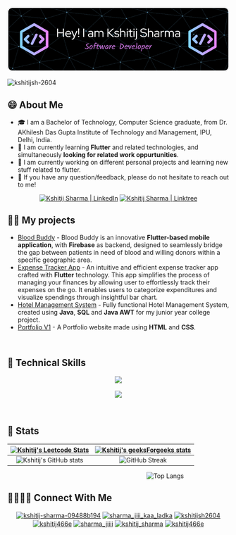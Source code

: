 ![Header](./github_header.png)

<p align="left">
 <!-- <a href="https://github.com/ryo-ma/github-profile-trophy"><img src="https://github-profile-trophy.vercel.app/?username=kshitijsh-2604" alt="kshitijsh-2604" /></a> -->
  <img src="https://komarev.com/ghpvc/?username=kshitijsh-2604&label=Profile%20views&color=0e75b6&style=flat" alt="kshitijsh-2604" />
</p>

## 😄 About Me
- 🎓 I am a Bachelor of Technology, Computer Science graduate, from Dr. AKhilesh Das Gupta Institute of Technology and Management, IPU, Delhi, India.
- 🌱 I am currently learning <strong>Flutter</strong> and related technologies, and simultaneously <b>looking for related work oppurtunities</b>.
- 🔭 I am currently working on different personal projects and learning new stuff related to flutter.
- 💬 If you have any question/feedback, please do not hesitate to reach out to me!

<p align="center">
  <a href="https://www.linkedin.com/in/kshitij-sharma-09488b194/"><img src="https://img.shields.io/badge/LinkedIn-0077B5?style=for-the-badge&logo=linkedin&logoColor=white" alt="Kshitij Sharma | LinkedIn"/></a>
  <a href="https://linktr.ee/Kshitij_Sharma"><img src="https://img.shields.io/badge/linktree-1de9b6?style=for-the-badge&logo=linktree&logoColor=white" alt="Kshitij Sharma | Linktree"/></a>
</p>

## 👨‍💻 My projects
* [Blood Buddy](https://github.com/KshitijSh-2604/BLOOD-BUDDY-FINAL-main) - Blood Buddy is an innovative <strong>Flutter-based mobile application</strong>, with <strong>Firebase</strong> as backend, designed to seamlessly bridge the gap between patients in need of blood and willing donors within a specific geographic area.
* [Expense Tracker App](https://github.com/KshitijSh-2604/Expense-Tracker-App) - An intuitive and efficient expense tracker app crafted with <strong>Flutter</strong> technology. This app simplifies the process of managing your finances by allowing user to effortlessly track their expenses on the go. It enables users to categorize expenditures and visualize spendings through insightful bar chart.
* [Hotel Management System](https://github.com/KshitijSh-2604/JavaCollegeProject) - Fully functional Hotel Management System, created using <strong>Java</strong>, <strong>SQL</strong> and <strong>Java AWT</strong> for my junior year college project.
* [Portfolio V1](https://github.com/KshitijSh-2604/Portfolio) - A Portfolio website made using <strong>HTML</strong> and <strong>CSS</strong>.

<br>

## 💼 Technical Skills

<p align="center">
  <a href="https://skillicons.dev">
    <img src="https://skillicons.dev/icons?i=cpp,c,dart,flutter,firebase,git,github,vscode,androidstudio,googlecloud" />
  </a>
</p>

<p align="center">
  <a href="https://skillicons.dev">
    <img src="https://skillicons.dev/icons?i=mysql,sqlite,figma,html,css,java,bootstrap,wordpress" />
  </a>
</p>

<br>

## 🔢 Stats

| [![Kshitij's Leetcode Stats](https://leetcard.jacoblin.cool/Kshitij_Sharma)](https://leetcode.com/Kshitij_Sharma/) | [![Kshitij's geeksForgeeks stats](https://geeks-for-geeks-stats-api-napiyo.vercel.app/?userName=kshitij466e)](https://auth.geeksforgeeks.org/user/kshitij466e/) |
|:-:|:-:| 
| ![Kshitij's GitHub stats](https://github-readme-stats.vercel.app/api?username=KshitijSh-2604&count_private=true&show_icons=true&theme=tokyonight) | ![GitHub Streak](http://github-readme-streak-stats.herokuapp.com?user=kshitijsh-2604&ring=dd2727&fire=dd2727&theme=tokyonight)

&emsp; &emsp; &emsp; &emsp; &emsp; &emsp; &emsp; &emsp; &emsp; &emsp; &emsp; &emsp; &emsp; &emsp; &emsp; &emsp; &emsp; &ensp;
![Top Langs](https://github-readme-stats.vercel.app/api/top-langs/?username=KshitijSh-2604&langs_count=6&show_icons=true&theme=tokyonight)

## 🫱🏼‍🫲🏼 Connect With Me

<p align="center">
  <a href="https://linkedin.com/in/kshitij-sharma-09488b194" target="blank"><img align="center" src="https://raw.githubusercontent.com/rahuldkjain/github-profile-readme-generator/master/src/images/icons/Social/linked-in-alt.svg" alt="kshitij-sharma-09488b194" height="30" width="40" /></a>
  <a href="https://instagram.com/sharma_jiii_kaa_ladka" target="blank"><img align="center" src="https://raw.githubusercontent.com/rahuldkjain/github-profile-readme-generator/master/src/images/icons/Social/instagram.svg" alt="sharma_jiii_kaa_ladka" height="30" width="40" /></a>
  <a href="https://www.codechef.com/users/kshitijsh2604" target="blank"><img align="center" src="https://cdn.jsdelivr.net/npm/simple-icons@3.1.0/icons/codechef.svg" alt="kshitijsh2604" height="30" width="40" /></a>
  <a href="https://www.hackerrank.com/kshitij466e" target="blank"><img align="center" src="https://raw.githubusercontent.com/rahuldkjain/github-profile-readme-generator/master/src/images/icons/Social/hackerrank.svg" alt="kshitij466e" height="30" width="40" /></a>
  <a href="https://codeforces.com/profile/sharma_jiiii" target="blank"><img align="center" src="https://raw.githubusercontent.com/rahuldkjain/github-profile-readme-generator/master/src/images/icons/Social/codeforces.svg" alt="sharma_jiiii" height="30" width="40" /></a>
  <a href="https://www.leetcode.com/kshitij_sharma" target="blank"><img align="center" src="https://raw.githubusercontent.com/rahuldkjain/github-profile-readme-generator/master/src/images/icons/Social/leet-code.svg" alt="kshitij_sharma" height="30" width="40" /></a>
  <a href="https://auth.geeksforgeeks.org/user/kshitij466e" target="blank"><img align="center" src="https://raw.githubusercontent.com/rahuldkjain/github-profile-readme-generator/master/src/images/icons/Social/geeks-for-geeks.svg" alt="kshitij466e" height="30" width="40" /></a>
</p>

<br>
<!--
**KshitijSh-2604/KshitijSh-2604** is a ✨ _special_ ✨ repository because its `README.md` (this file) appears on your GitHub profile.
-->
